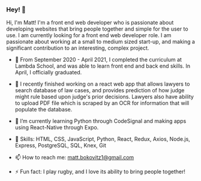 ### Hey! 👋

Hi, I'm Matt! I'm a front end web developer who is passionate about developing websites that bring people together and simple for the user to use. 
I am currently looking for a front end web developer role. I am passionate about working at a small to medium sized start-up, and making a significant contribution to an interesting, complex project. 

- 🌱  From September 2020 - April 2021, I completed the curriculum at Lambda School, and was able to learn front end and back end skills. In April, I officially graduated.

- 🔭  I recently finished working on a react web app that allows lawyers to search database of law cases, and provides prediction of how judge might rule based upon judge's prior decisions. Lawyers also have ability to upload PDF file which is scraped by an OCR for information that will populate the database.

- 🌱  I’m currently learning Python through CodeSignal and making apps using React-Native through Expo. 

- 🔭  Skills: HTML, CSS, JavaScript, Python, React, Redux,  Axios, Node.js, Express, PostgreSQL, SQL, Knex, Git

- 📫  How to reach me: matt.bokovitz1@gmail.com

- ⚡ Fun fact: I play rugby, and I love its ability to bring people together!

